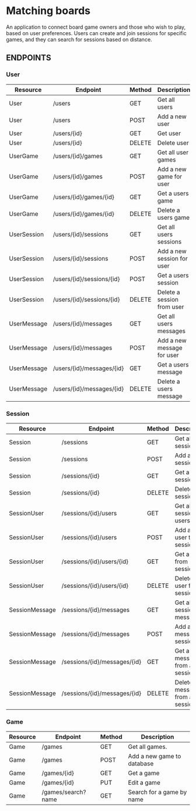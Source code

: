 # Matching boards

An application to connect board game owners and those who wish to play, based on user preferences.
Users can create and join sessions for specific games, and they can search for sessions based
on distance.

## ENDPOINTS

### User

| Resource    | Endpoint                  | Method | Description                |
| ----------- | ------------------------- | ------ | -------------------------- |
| User        | /users                    | GET    | Get all users              |
| User        | /users                    | POST   | Add a new user             |
| User        | /users/{id}               | GET    | Get user                   |
| User        | /users/{id}               | DELETE | Delete user                |
| UserGame    | /users/{id}/games         | GET    | Get all user games         |
| UserGame    | /users/{id}/games         | POST   | Add a new game for user    |
| UserGame    | /users/{id}/games/{id}    | GET    | Get a users game           |
| UserGame    | /users/{id}/games/{id}    | DELETE | Delete a users game        |
| UserSession | /users/{id}/sessions      | GET    | Get all users sessions     |
| UserSession | /users/{id}/sessions      | POST   | Add a new session for user |
| UserSession | /users/{id}/sessions/{id} | POST   | Get a users session        |
| UserSession | /users/{id}/sessions/{id} | DELETE | Delete a session from user |
| UserMessage | /users/{id}/messages      | GET    | Get all users messages     |
| UserMessage | /users/{id}/messages      | POST   | Add a new message for user |
| UserMessage | /users/{id}/messages/{id} | GET    | Get a users message        |
| UserMessage | /users/{id}/messages/{id} | DELETE | Delete a users message     |

### Session

| Resource       | Endpoint                     | Method | Description                     |
| -------------- | ---------------------------- | ------ | ------------------------------- |
| Session        | /sessions                    | GET    | Get all sessions                |
| Session        | /sessions                    | POST   | Add a new session               |
| Session        | /sessions/{id}               | GET    | Get a session                   |
| Session        | /sessions/{id}               | DELETE | Delete a session                |
| SessionUser    | /sessions/{id}/users         | GET    | Get all sessions users          |
| SessionUser    | /sessions/{id}/users         | POST   | Add a new user to session       |
| SessionUser    | /sessions/{id}/users/{id}    | GET    | Get a user from session         |
| SessionUser    | /sessions/{id}/users/{id}    | DELETE | Delete a user from session      |
| SessionMessage | /sessions/{id}/messages      | GET    | Get all sessions messages       |
| SessionMessage | /sessions/{id}/messages      | POST   | Add a new message to session    |
| SessionMessage | /sessions/{id}/messages/{id} | GET    | Get a message from a session    |
| SessionMessage | /sessions/{id}/messages/{id} | DELETE | Delete a message from a session |

### Game

| Resource | Endpoint           | Method | Description                |
| -------- | ------------------ | ------ | -------------------------- |
| Game     | /games             | GET    | Get all games.             |
| Game     | /games             | POST   | Add a new game to database |
| Game     | /games/{id}        | GET    | Get a game                 |
| Game     | /games/{id}        | PUT    | Edit a game                |
| Game     | /games/search?name | GET    | Search for a game by name  |
